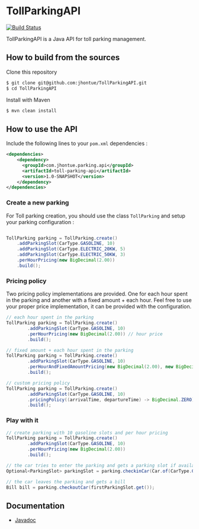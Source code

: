 # TollParkingAPI
[![Build Status](https://travis-ci.com/jhontue/TollParkingAPI.svg?branch=master&style=flat-square)](https://travis-ci.com/jhontue/TollParkingAPI)

TollParkingAPI is a Java API for toll parking management.

## How to build from the sources
Clone this repository
  ```bash
  $ git clone git@github.com:jhontue/TollParkingAPI.git
  $ cd TollParkingAPI
  ```
Install with Maven
  ```bash
  $ mvn clean install
  ```
## How to use the API
Include the following lines to your `pom.xml` dependencies : 
```xml
<dependencies>
    <dependency>
      <groupId>com.jhontue.parking.api</groupId>
      <artifactId>toll-parking-api</artifactId>
      <version>1.0-SNAPSHOT</version>
    </dependency>
</dependencies>
```

### Create a new parking
For Toll parking creation, you should use the class `TollParking` and setup your parking configuration : 
```java

TollParking parking = TollParking.create()
    .addParkingSlot(CarType.GASOLINE, 10)
    .addParkingSlot(CarType.ELECTRIC_20KW, 5)
    .addParkingSlot(CarType.ELECTRIC_50KW, 3)
    .perHourPricing(new BigDecimal(2.00))
    .build();
```
### Pricing policy
Two pricing policy implementations are provided. One for each hour spent in the parking and another with a fixed
amount + each hour. Feel free to use your proper price implementation, it can be provided with the configuration.

```java
// each hour spent in the parking
TollParking parking = TollParking.create()
        .addParkingSlot(CarType.GASOLINE, 10)
        .perHourPricing(new BigDecimal(2.00)) // hour price
        .build();

// fixed amount + each hour spent in the parking
TollParking parking = TollParking.create()
        .addParkingSlot(CarType.GASOLINE, 10)
        .perHourAndFixedAmountPricing(new BigDecimal(2.00), new BigDecimal(5.00)) // hour price and fixed amount
        .build();

// custom pricing policy
TollParking parking = TollParking.create()
        .addParkingSlot(CarType.GASOLINE, 10)
        .pricingPolicy((arrivalTime, departureTime) -> BigDecimal.ZERO) // free parking
        .build();
```

### Play with it
```java
// create parking with 10 gasoline slots and per hour pricing
TollParking parking = TollParking.create()
        .addParkingSlot(CarType.GASOLINE, 10)
        .perHourPricing(new BigDecimal(2.00))
        .build();

// the car tries to enter the parking and gets a parking slot if available
Optional<ParkingSlot> parkingSlot = parking.checkinCar(Car.of(CarType.GASOLINE));

// the car leaves the parking and gets a bill
Bill bill = parking.checkoutCar(firstParkingSlot.get());
```

## Documentation
* [Javadoc](https://jhontue.github.io/TollParkingAPI/index.html)